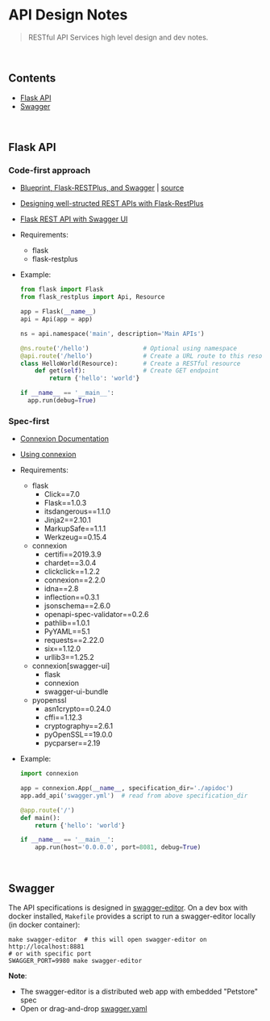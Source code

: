 # API Design Notes

> RESTful API Services high level design and dev notes.

<br/><a name="contents"></a>
## Contents

* [Flask API](#flask-api)
* [Swagger](#swagger)



<br/><a name="flask-api"></a>
## Flask API

### Code-first approach

  * [Blueprint, Flask-RESTPlus, and Swagger](http://michal.karzynski.pl/blog/2016/06/19/building-beautiful-restful-apis-using-flask-swagger-ui-flask-restplus/) |
    [source](https://github.com/postrational/rest_api_demo/tree/master/rest_api_demo)
  * [Designing well-structed REST APIs with Flask-RestPlus](https://medium.com/ki-labs-engineering/designing-well-structured-rest-apis-with-flask-restplus-part-1-7e96f2da8850)
  * [Flask REST API with Swagger UI](https://towardsdatascience.com/working-with-apis-using-flask-flask-restplus-and-swagger-ui-7cf447deda7f)
  * Requirements:
    - flask
    - flask-restplus
  * Example:

    ```python
    from flask import Flask
    from flask_restplus import Api, Resource

    app = Flask(__name__)
    api = Api(app = app)

    ns = api.namespace('main', description='Main APIs')

    @ns.route('/hello')               # Optional using namespace
    @api.route('/hello')              # Create a URL route to this resource
    class HelloWorld(Resource):       # Create a RESTful resource
        def get(self):                # Create GET endpoint
            return {'hello': 'world'}

    if __name__ == '__main__':
      app.run(debug=True)  
    ```

### Spec-first

  * [Connexion Documentation](https://buildmedia.readthedocs.org/media/pdf/connexion/latest/connexion.pdf)
  * [Using connexion](https://realpython.com/flask-connexion-rest-api/#using-connexion-to-add-a-rest-api-endpoint)

  * Requirements:
    - flask
      * Click==7.0
      * Flask==1.0.3
      * itsdangerous==1.1.0
      * Jinja2==2.10.1
      * MarkupSafe==1.1.1
      * Werkzeug==0.15.4
    - connexion
      * certifi==2019.3.9
      * chardet==3.0.4
      * clickclick==1.2.2
      * connexion==2.2.0
      * idna==2.8
      * inflection==0.3.1
      * jsonschema==2.6.0
      * openapi-spec-validator==0.2.6
      * pathlib==1.0.1
      * PyYAML==5.1
      * requests==2.22.0
      * six==1.12.0
      * urllib3==1.25.2
    - connexion[swagger-ui]
      * flask
      * connexion
      * swagger-ui-bundle
    - pyopenssl
      * asn1crypto==0.24.0
      * cffi==1.12.3
      * cryptography==2.6.1
      * pyOpenSSL==19.0.0
      * pycparser==2.19

  * Example:

    ```python
    import connexion

    app = connexion.App(__name__, specification_dir='./apidoc')
    app.add_api('swagger.yml')  # read from above specification_dir

    @app.route('/')
    def main():
        return {'hello': 'world'}

    if __name__ == '__main__':
        app.run(host='0.0.0.0', port=8081, debug=True)
    ```


<br/><a name="swagger"></a>
## Swagger

  The API specifications is designed in [swagger-editor](https://editor.swagger.io/).
  On a dev box with docker installed, `Makefile` provides a script to run a swagger-editor locally (in docker container):

  ```
  make swagger-editor  # this will open swagger-editor on http://localhost:8881
  # or with specific port
  SWAGGER_PORT=9980 make swagger-editor
  ```
  **Note**:
  - The swagger-editor is a distributed web app with embedded "Petstore" spec
  - Open or drag-and-drop [swagger.yaml](../apidoc/v1)
